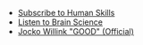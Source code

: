 - [Subscribe to Human Skills](https://www.humanskills.co/)
- [Listen to Brain Science](https://changelog.com/brainscience)
- [Jocko Willink "GOOD" (Official)](https://www.youtube.com/watch?v=IdTMDpizis8)